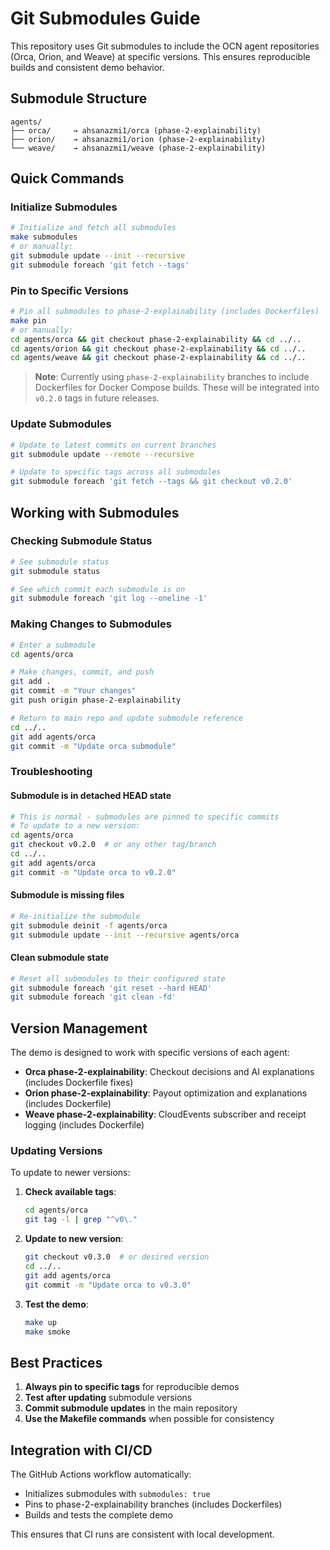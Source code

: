 # Git Submodules Guide

This repository uses Git submodules to include the OCN agent repositories (Orca, Orion, and Weave) at specific versions. This ensures reproducible builds and consistent demo behavior.

## Submodule Structure

```
agents/
├── orca/     → ahsanazmi1/orca (phase-2-explainability)
├── orion/    → ahsanazmi1/orion (phase-2-explainability)
└── weave/    → ahsanazmi1/weave (phase-2-explainability)
```

## Quick Commands

### Initialize Submodules
```bash
# Initialize and fetch all submodules
make submodules
# or manually:
git submodule update --init --recursive
git submodule foreach 'git fetch --tags'
```

### Pin to Specific Versions
```bash
# Pin all submodules to phase-2-explainability (includes Dockerfiles)
make pin
# or manually:
cd agents/orca && git checkout phase-2-explainability && cd ../..
cd agents/orion && git checkout phase-2-explainability && cd ../..
cd agents/weave && git checkout phase-2-explainability && cd ../..
```

> **Note**: Currently using `phase-2-explainability` branches to include Dockerfiles for Docker Compose builds. These will be integrated into `v0.2.0` tags in future releases.

### Update Submodules
```bash
# Update to latest commits on current branches
git submodule update --remote --recursive

# Update to specific tags across all submodules
git submodule foreach 'git fetch --tags && git checkout v0.2.0'
```

## Working with Submodules

### Checking Submodule Status
```bash
# See submodule status
git submodule status

# See which commit each submodule is on
git submodule foreach 'git log --oneline -1'
```

### Making Changes to Submodules
```bash
# Enter a submodule
cd agents/orca

# Make changes, commit, and push
git add .
git commit -m "Your changes"
git push origin phase-2-explainability

# Return to main repo and update submodule reference
cd ../..
git add agents/orca
git commit -m "Update orca submodule"
```

### Troubleshooting

#### Submodule is in detached HEAD state
```bash
# This is normal - submodules are pinned to specific commits
# To update to a new version:
cd agents/orca
git checkout v0.2.0  # or any other tag/branch
cd ../..
git add agents/orca
git commit -m "Update orca to v0.2.0"
```

#### Submodule is missing files
```bash
# Re-initialize the submodule
git submodule deinit -f agents/orca
git submodule update --init --recursive agents/orca
```

#### Clean submodule state
```bash
# Reset all submodules to their configured state
git submodule foreach 'git reset --hard HEAD'
git submodule foreach 'git clean -fd'
```

## Version Management

The demo is designed to work with specific versions of each agent:

- **Orca phase-2-explainability**: Checkout decisions and AI explanations (includes Dockerfile fixes)
- **Orion phase-2-explainability**: Payout optimization and explanations (includes Dockerfile)
- **Weave phase-2-explainability**: CloudEvents subscriber and receipt logging (includes Dockerfile)

### Updating Versions

To update to newer versions:

1. **Check available tags**:
   ```bash
   cd agents/orca
   git tag -l | grep "^v0\."
   ```

2. **Update to new version**:
   ```bash
   git checkout v0.3.0  # or desired version
   cd ../..
   git add agents/orca
   git commit -m "Update orca to v0.3.0"
   ```

3. **Test the demo**:
   ```bash
   make up
   make smoke
   ```

## Best Practices

1. **Always pin to specific tags** for reproducible demos
2. **Test after updating** submodule versions
3. **Commit submodule updates** in the main repository
4. **Use the Makefile commands** when possible for consistency

## Integration with CI/CD

The GitHub Actions workflow automatically:
- Initializes submodules with `submodules: true`
- Pins to phase-2-explainability branches (includes Dockerfiles)
- Builds and tests the complete demo

This ensures that CI runs are consistent with local development.
